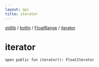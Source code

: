 ```yaml
---
layout: api
title: iterator
---
```

[stdlib](../../index.md) / [kotlin](../index.md) / [FloatRange](index.md) / [iterator](iterator.md)

# iterator

```
open public fun iterator(): FloatIterator
```
